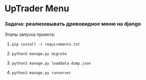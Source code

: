 # UpTrader Menu

### Задача: реализовывать древовидное меню на django

Этапы запуска проекта:

1) `pip install -r requirements.txt`

2) `python3 manage.py migrate`

3) `python3 manage.py loaddata dump.json`

4) `python3 manage.py runserver`
